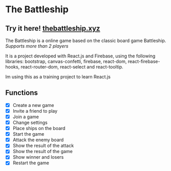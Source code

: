 # The Battleship

## Try it here! [thebattleship.xyz](https://thebattleship.xyz/)

The Battleship is a online game based on the classic board game Battleship. *Supports more than 2 players*

It is a project developed with React.js and Firebase, using the following libraries: bootstrap, canvas-confetti, firebase, react-dom, react-firebase-hooks, react-router-dom, react-select and react-tooltip.

Im using this as a training project to learn React.js

## Functions

- [x] Create a new game
- [x] Invite a friend to play
- [x] Join a game
- [x] Change settings
- [x] Place ships on the board
- [x] Start the game
- [x] Attack the enemy board
- [x] Show the result of the attack
- [x] Show the result of the game
- [x] Show winner and losers
- [X] Restart the game
